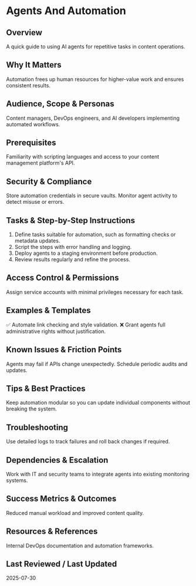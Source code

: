 # Agents And Automation

## Overview
A quick guide to using AI agents for repetitive tasks in content operations.

## Why It Matters
Automation frees up human resources for higher-value work and ensures consistent results.

## Audience, Scope & Personas
Content managers, DevOps engineers, and AI developers implementing automated workflows.

## Prerequisites
Familiarity with scripting languages and access to your content management platform's API.

## Security & Compliance
Store automation credentials in secure vaults. Monitor agent activity to detect misuse or errors.

## Tasks & Step-by-Step Instructions
1. Define tasks suitable for automation, such as formatting checks or metadata updates.
2. Script the steps with error handling and logging.
3. Deploy agents to a staging environment before production.
4. Review results regularly and refine the process.

## Access Control & Permissions
Assign service accounts with minimal privileges necessary for each task.

## Examples & Templates
✅ Automate link checking and style validation.
❌ Grant agents full administrative rights without justification.

## Known Issues & Friction Points
Agents may fail if APIs change unexpectedly. Schedule periodic audits and updates.

## Tips & Best Practices
Keep automation modular so you can update individual components without breaking the system.

## Troubleshooting
Use detailed logs to track failures and roll back changes if required.

## Dependencies & Escalation
Work with IT and security teams to integrate agents into existing monitoring systems.

## Success Metrics & Outcomes
Reduced manual workload and improved content quality.

## Resources & References
Internal DevOps documentation and automation frameworks.

## Last Reviewed / Last Updated
2025-07-30
